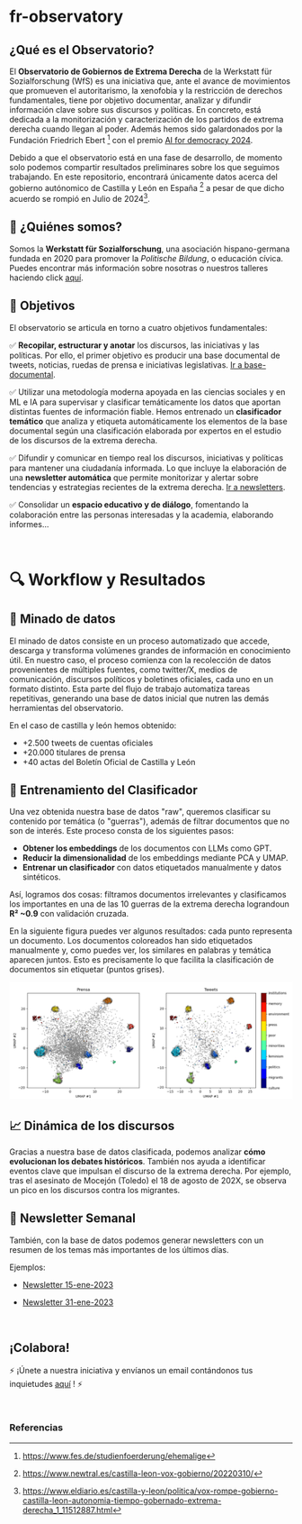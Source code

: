 # fr-observatory


##  ¿Qué es el Observatorio?
El **Observatorio de Gobiernos de Extrema Derecha** de la Werkstatt für Sozialforschung (WfS) es una iniciativa que, ante el avance de movimientos que promueven el autoritarismo, la xenofobia y la restricción de derechos fundamentales, tiene por objetivo documentar, analizar y difundir información clave sobre sus discursos y políticas. En concreto, está dedicada a la monitorización y caracterización de los partidos de extrema derecha cuando llegan al poder. Además hemos sido galardonados por la Fundación Friedrich Ebert [^1] con el premio [AI for democracy 2024](https://ai-for-democracy.org/).


Debido a que el observatorio está en una fase de desarrollo, de momento solo podemos compartir resultados preliminares sobre los que seguimos trabajando. En este repositorio, encontrará únicamente datos acerca del gobierno autónomico de Castilla y León en España [^2] a pesar de que dicho acuerdo se rompió en Julio de 2024[^3]. 


## 🤝 ¿Quiénes somos?
Somos la **Werkstatt für Sozialforschung**, una asociación hispano-germana fundada en 2020 para promover la *Politische Bildung*, o educación cívica. Puedes encontrar más información sobre nosotras o nuestros talleres haciendo click [aquí](https://wfs-info.org/).


##  📌 Objetivos
El observatorio se articula en torno a cuatro objetivos fundamentales:

✅ **Recopilar, estructurar y anotar** los discursos, las iniciativas y las políticas. Por ello, el primer objetivo es producir una base documental de tweets, noticias, ruedas de prensa e iniciativas legislativas. [Ir a base-documental](https://github.com/pyubero/fr-observatory/blob/main/base_documental/).

✅ Utilizar una metodología moderna apoyada en las ciencias sociales y en ML e IA para supervisar  y clasificar temáticamente los datos  que aportan distintas fuentes de información fiable. Hemos entrenado un **clasificador temático** que analiza y etiqueta automáticamente los elementos de la base documental según una clasificación elaborada por expertos en el estudio de los discursos de la extrema derecha.

✅  Difundir y comunicar en tiempo real los discursos, iniciativas y políticas para mantener una ciudadanía informada. Lo que incluye la elaboración de una **newsletter automática** que permite monitorizar y alertar sobre tendencias y estrategias recientes de la extrema derecha. [Ir a newsletters](https://github.com/pyubero/fr-observatory/tree/main/newsletters).

✅ Consolidar un **espacio educativo y de diálogo**, fomentando la colaboración entre las personas interesadas y la academia, elaborando informes...

$~$
# 🔍 Workflow y Resultados



## 🎯 Minado de datos
El minado de datos consiste en un proceso automatizado que accede, descarga y transforma volúmenes grandes de información en conocimiento útil. En nuestro caso,  el proceso comienza con la recolección de datos provenientes de múltiples fuentes, como twitter/X, medios de comunicación, discursos políticos y boletines oficiales, cada uno en un formato distinto. Esta parte del flujo de trabajo automatiza tareas repetitivas, generando una base de datos inicial que nutren las demás herramientas del observatorio.

En el caso de castilla y león hemos obtenido:

- +2.500 tweets de cuentas oficiales
- +20.000 titulares de prensa
- +40 actas del Boletín Oficial de Castilla y León
 


## 🚀 Entrenamiento del Clasificador

Una vez obtenida nuestra base de datos "raw", queremos clasificar su contenido por temática (o "guerras"), además de filtrar documentos que no son de interés. Este proceso consta de los siguientes pasos:

- **Obtener los embeddings** de los documentos con LLMs como GPT.
- **Reducir la dimensionalidad** de los embeddings mediante PCA y UMAP.
- **Entrenar un clasificador** con datos etiquetados manualmente y datos sintéticos.

Así, logramos dos cosas: filtramos documentos irrelevantes y clasificamos los importantes en una de las 10 guerras de la extrema derecha lograndoun **R² ~0.9** con validación cruzada. 

En la siguiente figura puedes ver algunos resultados: cada punto representa un documento. Los documentos coloreados han sido etiquetados manualmente y, como puedes ver, los similares en palabras y temática aparecen juntos. Esto es precisamente lo que facilita la clasificación de documentos sin etiquetar (puntos grises).

![Resultados clasificador](https://github.com/pyubero/fr-observatory/blob/main/resultados_clasificador.png  "Resultados clasificador")


##  📈 Dinámica de los discursos

Gracias a nuestra base de datos clasificada, podemos analizar **cómo evolucionan los debates históricos**. También nos ayuda a identificar eventos clave que impulsan el discurso de la extrema derecha. Por ejemplo, tras el asesinato de Mocejón (Toledo) el 18 de agosto de 202X, se observa un pico en los discursos contra los migrantes. 


## 📨 Newsletter Semanal

También, con la base de datos podemos generar newsletters con un resumen de los temas más importantes de los últimos días.

Ejemplos:

- [Newsletter 15-ene-2023](https://htmlpreview.github.io/?https://github.com/pyubero/fr-observatory/blob/main/newsletters/sample_newsletter-2023-01-15.html)

- [Newsletter 31-ene-2023](https://htmlpreview.github.io/?https://github.com/pyubero/fr-observatory/blob/main/newsletters/sample_newsletter-2023-01-31.html)








$~$

## ¡Colabora!
⚡ ¡Únete a nuestra iniciativa y envíanos un email contándonos tus inquietudes [aquí](mailto:wfs-info@gmx.de) ! ⚡

$~$
### Referencias
[^1]: https://www.fes.de/studienfoerderung/ehemalige
[^2]: https://www.newtral.es/castilla-leon-vox-gobierno/20220310/
[^3]: https://www.eldiario.es/castilla-y-leon/politica/vox-rompe-gobierno-castilla-leon-autonomia-tiempo-gobernado-extrema-derecha_1_11512887.html

